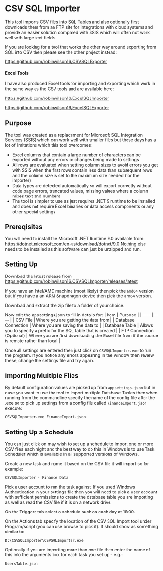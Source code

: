 # CSV SQL Importer

This tool imports CSV files into SQL Tables and also optionally first downloads them from an FTP site for integrations with cloud systems and provide an easier solution compared with SSIS which will often not work well with large text fields

If you are looking for a tool that works the other way around exporting from SQL into CSV then please see the other project instead:

https://github.com/robinwilson16/CSVSQLExporter

#### Excel Tools

I have also produced Excel tools for importing and exporting which work in the same way as the CSV tools and are available here:

https://github.com/robinwilson16/ExcelSQLImporter

https://github.com/robinwilson16/ExcelSQLExporter

## Purpose

The tool was created as a replacement for Microsoft SQL Integration Services (SSIS) which can work well with smaller files but these days has a lot of limitations which this tool overcomes:
- Excel columns that contain a large number of characters can be exported without any errors or changes being made to settings
- All rows are evaluated when setting column sizes to avoid errors you get with SSIS when the first rows contain less data than subsequent rows and the column size is set to the maximum size needed (for the importer)
- Data types are detected automatically so will export correctly without code page errors, truncated values, missing values where a column mixes text and numbers
- The tool is simpler to use as just requires .NET 9 runtime to be installed and does not require Excel binaries or data access components or any other special settings

## Prereqisites

You will need to install the Microsoft .NET Runtime 9.0 available from: https://dotnet.microsoft.com/en-us/download/dotnet/9.0
Nothing else needs to be installed as this software can just be unzipped and run.

## Setting Up

Download the latest release from: https://github.com/robinwilson16/CSVSQLImporter/releases/latest

If you have an Intel/AMD machine (most likely) then pick the `amd64` version but if you have a an ARM Snapdragon device then pick the `arm64` version.

Download and extract the zip file to a folder of your choice.

Now edit the appsettings.json to fill in details for:
| Item | Purpose |
| ---- | ---- |
| CSV File | Where you are getting the data from |
| Database Connection | Where you are saving the data to |
| Database Table | Allows you to specify a prefix for the SQL table that is created |
| FTP Connection (Optional) | Where you are first downloading the Excel file from if the source is remote rather than local |

Once all settings are entered then just click on `CSVSQLImporter.exe` to run the program.
If you notice any errors appearing in the window then review these, change the settings file and try again.

## Importing Multiple Files

By default configuration values are picked up from `appsettings.json` but in case you want to use the tool to import multiple Database Tables then when running from the commandline specify the name of the config file after the .exe so to pick up settings from a config file called `FinanceImport.json` execute:

```
CSVSQLImporter.exe FinanceImport.json
```

## Setting Up a Schedule

You can just click on may wish to set up a schedule to import one or more CSV files each night and the best way to do this in Windows is to use Task Scheduler which is available in all supported versions of Windows.

Create a new task and name it based on the CSV file it will import so for example:
```
CSVSQLImporter - Finance Data
```

Pick a user account to run the task against. If you used Windows Authentication in your settings file then you will need to pick a user account with sufficient permissions to create the database table you are importing as well as read the CSV file if it is on a network drive.

On the Triggers tab select a schedule such as each day at 18:00.

On the Actions tab specify the location of the CSV SQL Import tool under Program/script (you can use browse to pick it). It should show as something similar to:
```
D:\CSVSQLImporter\CSVSQLImporter.exe
```

Optionally if you are importing more than one file then enter the name of this into the arguments box for each task you set up - e.g.:
```
UsersTable.json
```
